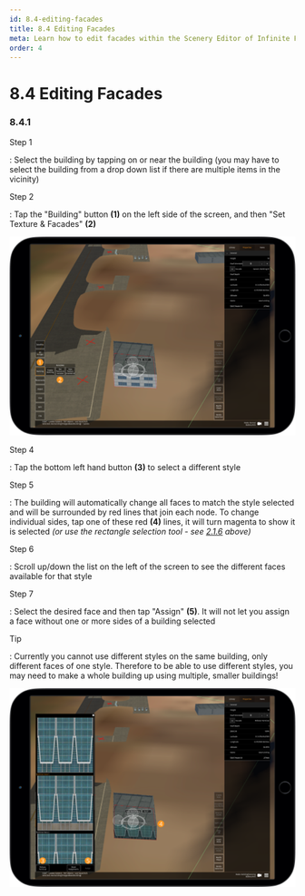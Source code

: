 ```yaml
---
id: 8.4-editing-facades
title: 8.4 Editing Facades
meta: Learn how to edit facades within the Scenery Editor of Infinite Flight.
order: 4
---
```




# 8.4 Editing Facades

### 8.4.1

Step 1

: Select the building by tapping on or near the building (you may have to select the building from a drop down list if there are multiple items in the vicinity)



Step 2

: Tap the "Building" button **(1)** on the left side of the screen, and then "Set Texture & Facades" **(2)**



![Image 8.4.1.1 - Editing Facades](_images/manual/frames/6.4.1.1b.png)



Step 4

: Tap the bottom left hand button **(3)** to select a different style 



Step 5

: The building will automatically change all faces to match the style selected and will be surrounded by red lines that join each node. To change individual sides, tap one of these red **(4)** lines, it will turn magenta to show it is selected *(or use the rectangle selection tool - see [2.1.6](/guide/scenery-editor-manual/2.-user-interface/2.1-editor-screen#2.1.6) above)*



Step 6

: Scroll up/down the list on the left of the screen to see the different faces available for that style



Step 7

: Select the desired face and then tap "Assign" **(5)**. It will not let you assign a face without one or more sides of a building selected



Tip

: Currently you cannot use different styles on the same building, only different faces of one style. Therefore to be able to use different styles, you may need to make a whole building up using multiple, smaller buildings!



![Image 8.4.1.2 - Editing Facades](_images/manual/frames/6.4.1.2b.png)

